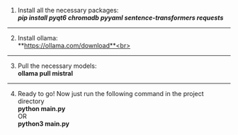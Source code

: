 1. Install all the necessary packages:<br>
***pip install pyqt6 chromadb pyyaml sentence-transformers requests***
---
2. Install ollama:<br>
**https://ollama.com/download**<br>
---
3. Pull the necessary models:<br>
**ollama pull mistral**<br>
---
4. Ready to go! Now just run the following command in the project directory<br>
**python main.py**<br>
OR<br>
**python3 main.py**<br>
